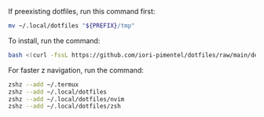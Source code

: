 If preexisting dotfiles, run this command first:
```bash
mv ~/.local/dotfiles "${PREFIX}/tmp"
```

To install, run the command:
```bash
bash <(curl -fssL https://github.com/iori-pimentel/dotfiles/raw/main/deploy.sh)
```

For faster z navigation, run the command:
```zsh
zshz --add ~/.termux
zshz --add ~/.local/dotfiles
zshz --add ~/.local/dotfiles/nvim
zshz --add ~/.local/dotfiles/zsh
```
